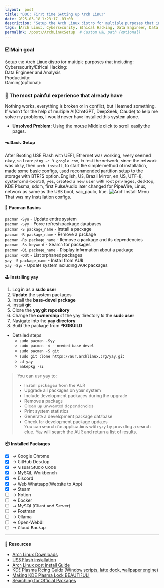 ```yaml
---
layout:  post
title: "DOC: First time Setting up Arch Linux"
date: 2025-03-18 1:23:17 -03:00
description: "Setup the Arch Linux distro for multiple purposes that include: Cybersecurity/Ethical Hacking, Data Engineer and analysis, Productivity and Gaming(optional)"
tags: [Arch Linux, Cybersecurity, Ethical Hacking, Data Engineer, Data Analysis, Productivity, Gaming, Coding]
permalink: /posts/ArchLinuxSetup  # Custom URL path (optional)
---
```



### ☑️ Main goal
Setup the Arch Linux distro for multiple purposes that including:  
Cybersecurity/Ethical Hacking:  
Data Engineer and Analysis:  
Productivity:  
Gaming(optional):  


### 💢 The most painful experience that already have
Nothing works, everything is broken or in conflict, but I learned something.
If wasn't for the help of multiple AI(ChatGPT, DeepSeek, Claude) to help me solve my problems, I would never have installed this system alone. 
- **Unsolved Problem:** Using the mouse Middle click to scroll easily the pages.
#### 🪤 Basic Setup
After Booting USB Flash with UEFI, Ethernet was working, every seemed okay, so I ran: `ping -c 3 google.com`, to test the network, since the network was okay, then `arch install`, to start the simple method of installation, made some basic configs, used recommended partition setup to the storage with BTRFS option. English, US, Brazil Mirror, en_US, UTF-8, systemcmd-bootctl, yes, created a new user with root privileges, desktop, KDE Plasma, sddm, first PulseAudio later changed for PipeWire, Linux, network as same as the USB boot, sao_paulo, true. 
![Arch Install Menu](https://diolinux.com.br/wp-content/uploads/2022/11/instalar-o-arch-linux-menu-inicial-padrao-760x569.jpg)
That was my Installation configs.

#### 👾 Pacman Basics
`pacman -Syu` - Update entire system  
`pacman -Syy` - Force refresh package databases  
`pacman -S package_name` - Install a package  
`pacman -R package_name` - Remove a package  
`pacman -Rs package_name` - Remove a package and its dependencies   
`pacman -Ss keyword` - Search for packages  
`pacman -Qi package_name` - Display information about a package  
`pacman -Qdt` - List orphaned packages  
`yay -S package_name` - Install from AUR  
`yay -Syu` - Update system including AUR packages  

#### 🕹️ Installing yay
1. Log in as a **sudo user**
2. **Update** the system packages
3. Install the **base-devel package**
4. Install **git**
5. Clone the **yay git repository**
6. Change the **ownership** of the yay directory to the **sudo user**
7. Navigate into the **yay directory**
8. Build the package from **PKGBUILD**
- Detailed steps 
    - `sudo pacman -Syy`
    - `sudo pacman -S --needed base-devel`
    - `sudo pacman -S git`
    - `sudo git clone https://aur.archlinux.org/yay.git`
    - `cd yay`
    - `makepkg -si`

> You can use yay to: 
> - Install packages from the AUR
> - Upgrade all packages on your system
> - Include development packages during the upgrade
> - Remove a package
> - Clean up unwanted dependencies
> - Print system statistics
> - Generate a development package database
> - Check for development package updates  
You can search for applications with yay by providing a search clue. Yay will search the AUR and return a list of results.

#### 📦 Installed Packages
- [X] -> Google Chrome
- [X] -> GitHub Desktop
- [X] -> Visual Studio Code
- [X] -> MySQL Workbench
- [X] -> Discord
- [X] -> Web Whatsapp(Website to App)
- [X] -> Steam
- [ ] -> Notion
- [ ] -> Docker
- [ ] -> MySQL(Client and Server)
- [ ] -> Postman
- [ ] -> Ollama
- [ ] -> Open-WebUI
- [ ] -> Cloud Backup  
---
#### 📂 Resources
- [Arch Linux Downloads](https://archlinux.org/download/)  
- [USB Flash installation](https://wiki.archlinux.org/title/USB_flash_installation_medium#In_Windows)  
- [Arch Linux post install Guide](https://youtu.be/YPrhIfm3VJs)  
- [KDE Plasma Ricing Guide (Window scripts, latte dock, wallpaper engine)](https://youtu.be/7tWTagDykiI)  
- [Making KDE Plasma Look BEAUTIFUL!](https://youtu.be/R6C-RNhHMrE?si=V6BB8StbT7vvufqT)  
- [Searching for Official Packages](https://archlinux.org/)

